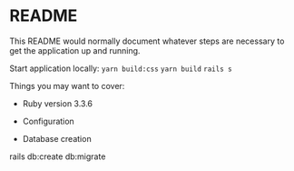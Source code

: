 # README

This README would normally document whatever steps are necessary to get the
application up and running.

Start application locally: 
`yarn build:css`
`yarn build`
`rails s`

Things you may want to cover:

* Ruby version
3.3.6

* Configuration

* Database creation

rails db:create db:migrate
